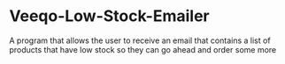 # Veeqo-Low-Stock-Emailer
 A program that allows the user to receive an email that contains a list of products that have low stock so they can go ahead and order some more
